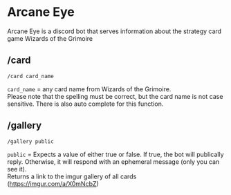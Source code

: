 # Arcane Eye
Arcane Eye is a discord bot that serves information about the strategy card game Wizards of the Grimoire  

## /card
    /card card_name

`card_name` = any card name from Wizards of the Grimoire.  
Please note that the spelling must be correct, but the card name is not case sensitive. There is also auto complete for this function.  

## /gallery
    /gallery public

`public` = Expects a value of either true or false. If true, the bot will publically reply. Otherwise, it will respond with an ephemeral message (only you can see it).  
Returns a link to the imgur gallery of all cards (https://imgur.com/a/X0mNcbZ)
